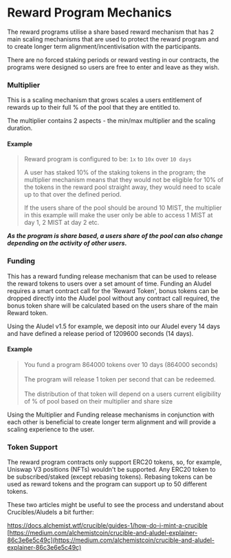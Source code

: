 # Reward Program Mechanics

The reward programs utilise a share based reward mechanism that has 2 main scaling mechanisms that are used to protect the reward program and to create longer term alignment/incentivisation with the participants.

There are no forced staking periods or reward vesting in our contracts, the programs were designed so users are free to enter and leave as they wish.

### **Multiplier**

This is a scaling mechanism that grows scales a users entitlement of rewards up to their full % of the pool that they are entitled to.

The multiplier contains 2 aspects - the min/max multiplier and the scaling duration.

#### Example

> Reward program is configured to be: `1x` to `10x` over `10 days`
>
> A user has staked 10% of the staking tokens in the program; the multiplier mechanism means that they would not be eligible for 10% of the tokens in the reward pool straight away, they would need to scale up to that over the defined period.
>
> If the users share of the pool should be around 10 MIST, the multiplier in this example will make the user only be able to access 1 MIST at day 1, 2 MIST at day 2 etc.

_**As the program is share based, a users share of the pool can also change depending on the activity of other users.**_

### **Funding**

This has a reward funding release mechanism that can be used to release the reward tokens to users over a set amount of time. Funding an Aludel requires a smart contract call for the 'Reward Token', bonus tokens can be dropped directly into the Aludel pool without any contract call required, the bonus token share will be calculated based on the users share of the main Reward token.

Using the Aludel v1.5 for example, we deposit into our Aludel every 14 days and have defined a release period of 1209600 seconds (14 days).

#### Example

> You fund a program 864000 tokens over 10 days (864000 seconds)\
> \
> The program will release 1 token per second that can be redeemed. \
> \
> The distribution of that token will depend on a users current eligibility of % of pool based on their multiplier and share size

Using the Multiplier and Funding release mechanisms in conjunction with each other is beneficial to create longer term alignment and will provide a scaling experience to the user.

### **Token Support**

The reward program contracts only support ERC20 tokens, so, for example, Uniswap V3 positions (NFTs) wouldn't be supported. Any ERC20 token to be subscribed/staked (except rebasing tokens). Rebasing tokens can be used as reward tokens and the program can support up to 50 different tokens.

These two articles might be useful to see the process and understand about Crucibles/Aludels a bit further:

[https://docs.alchemist.wtf/crucible/guides-1/how-do-i-mint-a-crucible ](https://docs.alchemist.wtf/crucible/guides-1/how-do-i-mint-a-crucible)[https://medium.com/alchemistcoin/crucible-and-aludel-explainer-86c3e6e5c49c](https://medium.com/alchemistcoin/crucible-and-aludel-explainer-86c3e6e5c49c)
